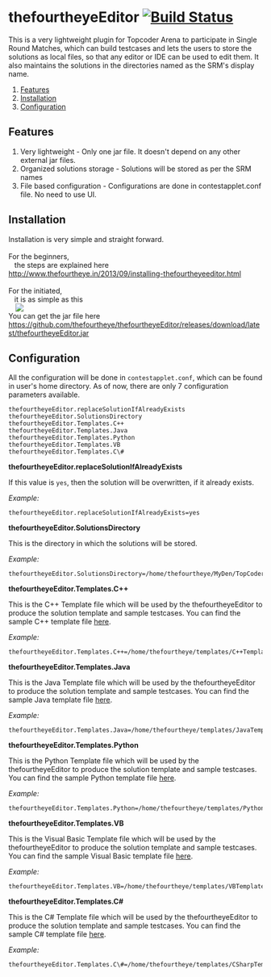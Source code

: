 thefourtheyeEditor [![Build Status](https://secure.travis-ci.org/thefourtheye/thefourtheyeEditor.png)](https://travis-ci.org/thefourtheye/thefourtheyeEditor)
==================

This is a very lightweight plugin for Topcoder Arena to participate in Single Round Matches, which can build testcases and lets the users to store the solutions as local files, so that any editor or IDE can be used to edit them. It also maintains the solutions in the directories named as the SRM's display name.

 1. [Features](#features)
 2. [Installation](#installation)
 3. [Configuration](#configuration)

Features
--------
<ol>
 <li>Very lightweight - Only one jar file. It doesn't depend on any other external jar files.</li>
 <li>Organized solutions storage - Solutions will be stored as per the SRM names</li>
 <li>File based configuration - Configurations are done in contestapplet.conf file. No need to use UI.</li>
</ol>

Installation
------------

Installation is very simple and straight forward.<br/><br/>
For the beginners,<br/>
&nbsp;&nbsp;&nbsp;the steps are explained here 
<a href="http://www.thefourtheye.in/2013/09/installing-thefourtheyeeditor.html" target="_blank">http://www.thefourtheye.in/2013/09/installing-thefourtheyeeditor.html</a><br/><br/>
For the initiated,<br/>
&nbsp;&nbsp;&nbsp;it is as simple as this<br/>
<a href="http://1.bp.blogspot.com/-fYASUa_iIWo/Uiravmk9dJI/AAAAAAAABag/RhTfUoZX-1w/s1600/topcoder+plugin+Information.png" imageanchor="1" style="margin-left: 1em; margin-right: 1em;">
<img border="0" src="http://1.bp.blogspot.com/-fYASUa_iIWo/Uiravmk9dJI/AAAAAAAABag/RhTfUoZX-1w/s1600/topcoder+plugin+Information.png" /></a><br/>
You can get the jar file here https://github.com/thefourtheye/thefourtheyeEditor/releases/download/latest/thefourtheyeEditor.jar


Configuration
-------------

All the configuration will be done in `contestapplet.conf`, which can be found in user's home directory. As of now, there are only 7 configuration parameters available.

```
thefourtheyeEditor.replaceSolutionIfAlreadyExists
thefourtheyeEditor.SolutionsDirectory
thefourtheyeEditor.Templates.C++
thefourtheyeEditor.Templates.Java
thefourtheyeEditor.Templates.Python
thefourtheyeEditor.Templates.VB
thefourtheyeEditor.Templates.C\#
```

**thefourtheyeEditor.replaceSolutionIfAlreadyExists**

If this value is `yes`, then the solution will be overwritten, if it already exists.

*Example:*

```
thefourtheyeEditor.replaceSolutionIfAlreadyExists=yes
```

**thefourtheyeEditor.SolutionsDirectory**

This is the directory in which the solutions will be stored.

*Example:*

```
thefourtheyeEditor.SolutionsDirectory=/home/thefourtheye/MyDen/TopCoder/Solutions/
```

**thefourtheyeEditor.Templates.C++**

This is the C++ Template file which will be used by the thefourtheyeEditor to produce the solution template and sample testcases.
You can find the sample C++ template file [here](https://raw.github.com/thefourtheye/thefourtheyeEditor/master/templates/C++Template.cpp).

*Example:*

```
thefourtheyeEditor.Templates.C++=/home/thefourtheye/templates/C++Template.cpp
```

**thefourtheyeEditor.Templates.Java**

This is the Java Template file which will be used by the thefourtheyeEditor to produce the solution template and sample testcases.
You can find the sample Java template file [here](https://raw.github.com/thefourtheye/thefourtheyeEditor/master/templates/JavaTemplate.java).

*Example:*

```
thefourtheyeEditor.Templates.Java=/home/thefourtheye/templates/JavaTemplate.java
```

**thefourtheyeEditor.Templates.Python**

This is the Python Template file which will be used by the thefourtheyeEditor to produce the solution template and sample testcases.
You can find the sample Python template file [here](https://raw.github.com/thefourtheye/thefourtheyeEditor/master/templates/PythonTemplate.py).

*Example:*

```
thefourtheyeEditor.Templates.Python=/home/thefourtheye/templates/PythonTemplate.py
```

**thefourtheyeEditor.Templates.VB**

This is the Visual Basic Template file which will be used by the thefourtheyeEditor to produce the solution template and sample testcases.
You can find the sample Visual Basic template file [here](https://raw.github.com/thefourtheye/thefourtheyeEditor/master/templates/VBTemplate.vb).

*Example:*

```
thefourtheyeEditor.Templates.VB=/home/thefourtheye/templates/VBTemplate.vb
```

**thefourtheyeEditor.Templates.C\#**

This is the C# Template file which will be used by the thefourtheyeEditor to produce the solution template and sample testcases.
You can find the sample C# template file [here](https://raw.github.com/thefourtheye/thefourtheyeEditor/master/templates/CSharpTemplate.cs).

*Example:*

```
thefourtheyeEditor.Templates.C\#=/home/thefourtheye/templates/CSharpTemplate.cs
```
